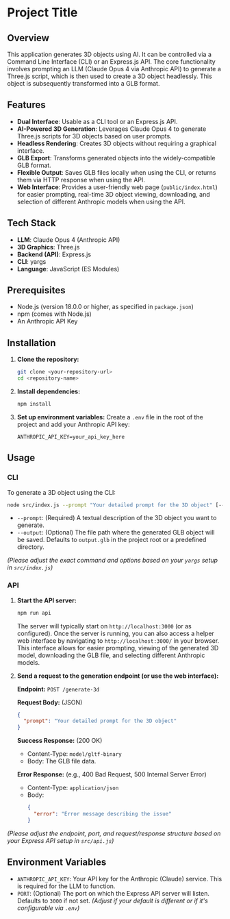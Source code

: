 # Project Title

## Overview

This application generates 3D objects using AI. It can be controlled via a Command Line Interface (CLI) or an Express.js API. The core functionality involves prompting an LLM (Claude Opus 4 via Anthropic API) to generate a Three.js script, which is then used to create a 3D object headlessly. This object is subsequently transformed into a GLB format. 

## Features

- **Dual Interface**: Usable as a CLI tool or an Express.js API.
- **AI-Powered 3D Generation**: Leverages Claude Opus 4 to generate Three.js scripts for 3D objects based on user prompts.
- **Headless Rendering**: Creates 3D objects without requiring a graphical interface.
- **GLB Export**: Transforms generated objects into the widely-compatible GLB format.
- **Flexible Output**: Saves GLB files locally when using the CLI, or returns them via HTTP response when using the API.
- **Web Interface**: Provides a user-friendly web page (`public/index.html`) for easier prompting, real-time 3D object viewing, downloading, and selection of different Anthropic models when using the API.

## Tech Stack

- **LLM**: Claude Opus 4 (Anthropic API)
- **3D Graphics**: Three.js
- **Backend (API)**: Express.js
- **CLI**: yargs
- **Language**: JavaScript (ES Modules)

## Prerequisites

- Node.js (version 18.0.0 or higher, as specified in `package.json`)
- npm (comes with Node.js)
- An Anthropic API Key

## Installation

1. **Clone the repository:**
   ```bash
   git clone <your-repository-url>
   cd <repository-name>
   ```

2. **Install dependencies:**
   ```bash
   npm install
   ```

3. **Set up environment variables:**
   Create a `.env` file in the root of the project and add your Anthropic API key:
   ```
   ANTHROPIC_API_KEY=your_api_key_here
   ```

## Usage

### CLI

To generate a 3D object using the CLI:

```bash
node src/index.js --prompt "Your detailed prompt for the 3D object" [--output path/to/your/object.glb]
```

- `--prompt`: (Required) A textual description of the 3D object you want to generate.
- `--output`: (Optional) The file path where the generated GLB object will be saved. Defaults to `output.glb` in the project root or a predefined directory.

*(Please adjust the exact command and options based on your `yargs` setup in `src/index.js`)*

### API

1. **Start the API server:**
   ```bash
   npm run api
   ```
   The server will typically start on `http://localhost:3000` (or as configured). Once the server is running, you can also access a helper web interface by navigating to `http://localhost:3000/` in your browser. This interface allows for easier prompting, viewing of the generated 3D model, downloading the GLB file, and selecting different Anthropic models.

2. **Send a request to the generation endpoint (or use the web interface):**

   **Endpoint:** `POST /generate-3d`

   **Request Body:** (JSON)
   ```json
   {
     "prompt": "Your detailed prompt for the 3D object"
   }
   ```

   **Success Response:** (200 OK)
   - Content-Type: `model/gltf-binary`
   - Body: The GLB file data.

   **Error Response:** (e.g., 400 Bad Request, 500 Internal Server Error)
   - Content-Type: `application/json`
   - Body:
     ```json
     {
       "error": "Error message describing the issue"
     }
     ```

*(Please adjust the endpoint, port, and request/response structure based on your Express API setup in `src/api.js`)*

## Environment Variables

- `ANTHROPIC_API_KEY`: Your API key for the Anthropic (Claude) service. This is required for the LLM to function.
- `PORT`: (Optional) The port on which the Express API server will listen. Defaults to `3000` if not set. *(Adjust if your default is different or if it's configurable via `.env`)*
